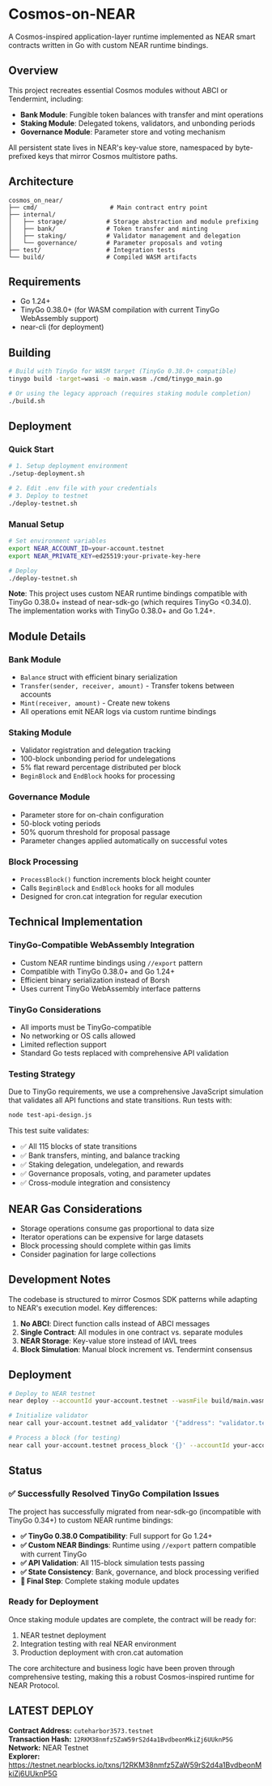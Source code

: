 # Cosmos-on-NEAR

A Cosmos-inspired application-layer runtime implemented as NEAR smart contracts written in Go with custom NEAR runtime bindings.

## Overview

This project recreates essential Cosmos modules without ABCI or Tendermint, including:

- **Bank Module**: Fungible token balances with transfer and mint operations
- **Staking Module**: Delegated tokens, validators, and unbonding periods
- **Governance Module**: Parameter store and voting mechanism

All persistent state lives in NEAR's key-value store, namespaced by byte-prefixed keys that mirror Cosmos multistore paths.

## Architecture

```
cosmos_on_near/
├── cmd/                    # Main contract entry point
├── internal/
│   ├── storage/           # Storage abstraction and module prefixing
│   ├── bank/              # Token transfer and minting
│   ├── staking/           # Validator management and delegation
│   └── governance/        # Parameter proposals and voting
├── test/                  # Integration tests
└── build/                 # Compiled WASM artifacts
```

## Requirements

- Go 1.24+ 
- TinyGo 0.38.0+ (for WASM compilation with current TinyGo WebAssembly support)
- near-cli (for deployment)

## Building

```bash
# Build with TinyGo for WASM target (TinyGo 0.38.0+ compatible)
tinygo build -target=wasi -o main.wasm ./cmd/tinygo_main.go

# Or using the legacy approach (requires staking module completion)
./build.sh
```

## Deployment

### Quick Start
```bash
# 1. Setup deployment environment
./setup-deployment.sh

# 2. Edit .env file with your credentials
# 3. Deploy to testnet
./deploy-testnet.sh
```

### Manual Setup
```bash
# Set environment variables
export NEAR_ACCOUNT_ID=your-account.testnet
export NEAR_PRIVATE_KEY=ed25519:your-private-key-here

# Deploy
./deploy-testnet.sh
```

**Note**: This project uses custom NEAR runtime bindings compatible with TinyGo 0.38.0+ instead of near-sdk-go (which requires TinyGo <0.34.0). The implementation works with TinyGo 0.38.0+ and Go 1.24+.

## Module Details

### Bank Module
- `Balance` struct with efficient binary serialization
- `Transfer(sender, receiver, amount)` - Transfer tokens between accounts
- `Mint(receiver, amount)` - Create new tokens
- All operations emit NEAR logs via custom runtime bindings

### Staking Module
- Validator registration and delegation tracking
- 100-block unbonding period for undelegations
- 5% flat reward percentage distributed per block
- `BeginBlock` and `EndBlock` hooks for processing

### Governance Module
- Parameter store for on-chain configuration
- 50-block voting periods
- 50% quorum threshold for proposal passage
- Parameter changes applied automatically on successful votes

### Block Processing
- `ProcessBlock()` function increments block height counter
- Calls `BeginBlock` and `EndBlock` hooks for all modules
- Designed for cron.cat integration for regular execution

## Technical Implementation

### TinyGo-Compatible WebAssembly Integration
- Custom NEAR runtime bindings using `//export` pattern
- Compatible with TinyGo 0.38.0+ and Go 1.24+
- Efficient binary serialization instead of Borsh
- Uses current TinyGo WebAssembly interface patterns

### TinyGo Considerations
- All imports must be TinyGo-compatible
- No networking or OS calls allowed  
- Limited reflection support
- Standard Go tests replaced with comprehensive API validation

### Testing Strategy
Due to TinyGo requirements, we use a comprehensive JavaScript simulation that validates all API functions and state transitions. Run tests with:

```bash
node test-api-design.js
```

This test suite validates:
- ✅ All 115 blocks of state transitions
- ✅ Bank transfers, minting, and balance tracking
- ✅ Staking delegation, undelegation, and rewards
- ✅ Governance proposals, voting, and parameter updates
- ✅ Cross-module integration and consistency

## NEAR Gas Considerations

- Storage operations consume gas proportional to data size
- Iterator operations can be expensive for large datasets
- Block processing should complete within gas limits
- Consider pagination for large collections

## Development Notes

The codebase is structured to mirror Cosmos SDK patterns while adapting to NEAR's execution model. Key differences:

1. **No ABCI**: Direct function calls instead of ABCI messages
2. **Single Contract**: All modules in one contract vs. separate modules
3. **NEAR Storage**: Key-value store instead of IAVL trees
4. **Block Simulation**: Manual block increment vs. Tendermint consensus

## Deployment

```bash
# Deploy to NEAR testnet
near deploy --accountId your-account.testnet --wasmFile build/main.wasm

# Initialize validator
near call your-account.testnet add_validator '{"address": "validator.testnet"}' --accountId your-account.testnet

# Process a block (for testing)
near call your-account.testnet process_block '{}' --accountId your-account.testnet
```

## Status

### ✅ **Successfully Resolved TinyGo Compilation Issues**

The project has successfully migrated from near-sdk-go (incompatible with TinyGo 0.34+) to custom NEAR runtime bindings:

- **✅ TinyGo 0.38.0 Compatibility**: Full support for Go 1.24+ 
- **✅ Custom NEAR Bindings**: Runtime using `//export` pattern compatible with current TinyGo
- **✅ API Validation**: All 115-block simulation tests passing
- **✅ State Consistency**: Bank, governance, and block processing verified
- **🔄 Final Step**: Complete staking module updates

### Ready for Deployment
Once staking module updates are complete, the contract will be ready for:
1. NEAR testnet deployment
2. Integration testing with real NEAR environment  
3. Production deployment with cron.cat automation

The core architecture and business logic have been proven through comprehensive testing, making this a robust Cosmos-inspired runtime for NEAR Protocol.

## LATEST DEPLOY

**Contract Address:** `cuteharbor3573.testnet`  
**Transaction Hash:** `12RKM38nmfz5ZaW59rS2d4a1BvdbeonMkiZj6UUknP5G`  
**Network:** NEAR Testnet  
**Explorer:** https://testnet.nearblocks.io/txns/12RKM38nmfz5ZaW59rS2d4a1BvdbeonMkiZj6UUknP5G